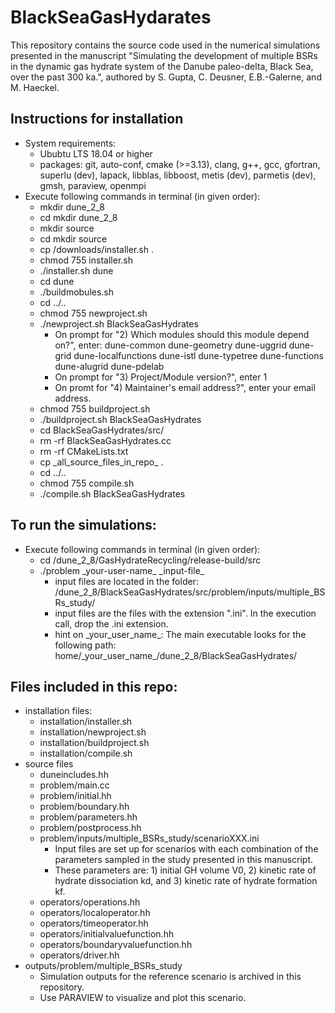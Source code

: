 # BlackSeaGasHydarates
This repository contains the source code used in the numerical simulations presented in the manuscript "Simulating the development of multiple BSRs in the dynamic gas hydrate system of the Danube paleo-delta, Black Sea, over the past 300 ka.", authored by S. Gupta, C. Deusner, E.B.-Galerne, and M. Haeckel.

## Instructions for installation
* System requirements: 
  * Ububtu LTS 18.04 or higher
  * packages: git, auto-conf, cmake (>=3.13), clang, g++, gcc, gfortran, superlu (dev), lapack, libblas, libboost, metis (dev), parmetis (dev), gmsh, paraview, openmpi 
* Execute following commands in terminal (in given order):
  * mkdir dune_2_8
  * cd mkdir dune_2_8
  * mkdir source
  * cd mkdir source
  * cp /downloads/installer.sh .
  * chmod 755 installer.sh
  * ./installer.sh dune
  * cd dune
  * ./buildmobules.sh
  * cd ../..
  * chmod 755 newproject.sh
  * ./newproject.sh BlackSeaGasHydrates
    * On prompt for "2) Which modules should this module depend on?", enter: dune-common dune-geometry dune-uggrid dune-grid dune-localfunctions dune-istl dune-typetree dune-functions dune-alugrid dune-pdelab
    * On prompt for "3) Project/Module version?", enter 1
    * On promt for "4) Maintainer's email address?", enter your email address.
  * chmod 755 buildproject.sh
  * ./buildproject.sh BlackSeaGasHydrates
  * cd BlackSeaGasHydrates/src/
  * rm -rf BlackSeaGasHydrates.cc
  * rm -rf CMakeLists.txt
  * cp \_all_source_files_in_repo\_ .
  * cd ../..
  * chmod 755 compile.sh
  * ./compile.sh BlackSeaGasHydrates

## To run the simulations:
* Execute following commands in terminal (in given order):
  * cd /dune_2_8/GasHydrateRecycling/release-build/src
  * ./problem \_your-user-name\_ \_input-file\_  
    * input files are located in the folder: /dune_2_8/BlackSeaGasHydrates/src/problem/inputs/multiple_BSRs_study/
    * input files are the files with the extension ".ini". In the execution call, drop the .ini extension.
    * hint on \_your_user_name\_: The main executable looks for the following path: home/\_your_user_name\_/dune_2_8/BlackSeaGasHydrates/

## Files included in this repo:
* installation files:
  * installation/installer.sh
  * installation/newproject.sh
  * installation/buildproject.sh
  * installation/compile.sh
* source files 
  * duneincludes.hh
  * problem/main.cc
  * problem/initial.hh
  * problem/boundary.hh
  * problem/parameters.hh
  * problem/postprocess.hh
  * problem/inputs/multiple_BSRs_study/scenarioXXX.ini 
    * Input files are set up for scenarios with each combination of the parameters sampled in the study presented in this manuscript.
    * These parameters are: 1) initial GH volume V0, 2) kinetic rate of hydrate dissociation kd, and 3) kinetic rate of hydrate formation kf.
  * operators/operations.hh
  * operators/localoperator.hh
  * operators/timeoperator.hh
  * operators/initialvaluefunction.hh
  * operators/boundaryvaluefunction.hh
  * operators/driver.hh
* outputs/problem/multiple_BSRs_study
  *  Simulation outputs for the reference scenario is archived in this repository.
  *  Use PARAVIEW to visualize and plot this scenario.
